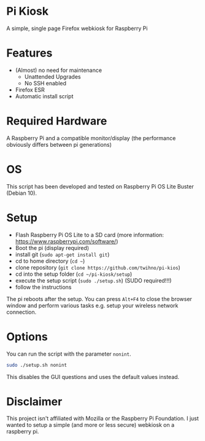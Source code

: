 # Pi Kiosk
A simple, single page Firefox webkiosk for Raspberry Pi

# Features
- (Almost) no need for maintenance
  - Unattended Upgrades
  - No SSH enabled
- Firefox ESR
- Automatic install script

# Required Hardware
A Raspberry Pi and a compatible monitor/display (the performance obviously differs between pi generations)

# OS
This script has been developed and tested on Raspberry Pi OS Lite Buster (Debian 10).

# Setup
- Flash Raspberry Pi OS Lite to a SD card (more information: https://www.raspberrypi.com/software/)
- Boot the pi (display required)
- install git (```sudo apt-get install git```)
- cd to home directory (```cd ~```)
- clone repository (```git clone https://github.com/twihno/pi-kios```)
- cd into the setup folder (```cd ~/pi-kiosk/setup```)
- execute the setup script (```sudo ./setup.sh```) (SUDO required!!!)
- follow the instructions

The pi reboots after the setup. You can press ```Alt+F4``` to close the browser window and perform various tasks e.g. setup your wireless network connection.

# Options
You can run the script with the parameter ```nonint```.
```bash
sudo ./setup.sh nonint
```
This disables the GUI questions and uses the default values instead.

# Disclaimer
This project isn't affiliated with Mozilla or the Raspberry Pi Foundation. I just wanted to setup a simple (and more or less secure) webkiosk on a raspberry pi.